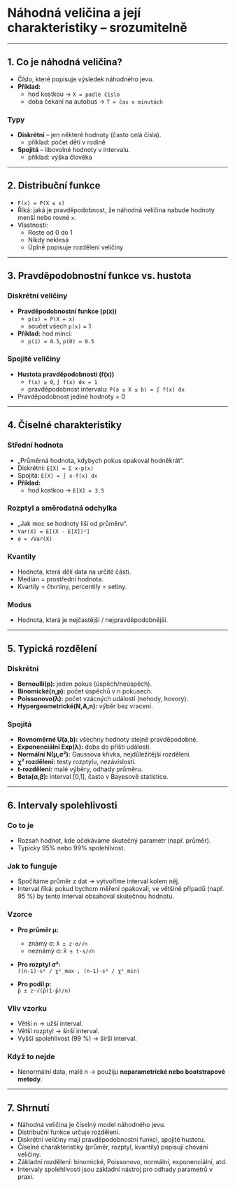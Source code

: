 # Náhodná veličina a její charakteristiky – srozumitelně

---

## 1. Co je náhodná veličina?
- Číslo, které popisuje výsledek náhodného jevu.  
- **Příklad:**
  - hod kostkou → `X = padlé číslo`  
  - doba čekání na autobus → `T = čas v minutách`  

### Typy
- **Diskrétní** – jen některé hodnoty (často celá čísla).  
  - příklad: počet dětí v rodině  
- **Spojitá** – libovolné hodnoty v intervalu.  
  - příklad: výška člověka  

---

## 2. Distribuční funkce
- `F(x) = P(X ≤ x)`  
- Říká: jaká je pravděpodobnost, že náhodná veličina nabude hodnoty menší nebo rovné `x`.  
- Vlastnosti:
  - Roste od 0 do 1  
  - Nikdy neklesá  
  - Úplně popisuje rozdělení veličiny  

---

## 3. Pravděpodobnostní funkce vs. hustota

### Diskrétní veličiny
- **Pravděpodobnostní funkce (p(x))**  
  - `p(x) = P(X = x)`  
  - součet všech `p(x)` = 1  
- **Příklad:** hod mincí:  
  - `p(1) = 0.5`, `p(0) = 0.5`

### Spojité veličiny
- **Hustota pravděpodobnosti (f(x))**  
  - `f(x) ≥ 0`, `∫ f(x) dx = 1`  
  - pravděpodobnost intervalu: `P(a ≤ X ≤ b) = ∫ f(x) dx`  
- Pravděpodobnost jediné hodnoty = 0  

---

## 4. Číselné charakteristiky

### Střední hodnota
- „Průměrná hodnota, kdybych pokus opakoval hodněkrát“.  
- Diskrétní: `E[X] = Σ x·p(x)`  
- Spojitá: `E[X] = ∫ x·f(x) dx`  
- **Příklad:**  
  - hod kostkou → `E[X] = 3.5`

### Rozptyl a směrodatná odchylka
- „Jak moc se hodnoty liší od průměru“.  
- `Var(X) = E[(X - E[X])²]`  
- `σ = √Var(X)`  

### Kvantily
- Hodnota, která dělí data na určité části.  
- Medián = prostřední hodnota.  
- Kvartily = čtvrtiny, percentily = setiny.  

### Modus
- Hodnota, která je nejčastější / nejpravděpodobnější.  

---

## 5. Typická rozdělení

### Diskrétní
- **Bernoulli(p):** jeden pokus (úspěch/neúspěch).  
- **Binomické(n,p):** počet úspěchů v n pokusech.  
- **Poissonovo(λ):** počet vzácných událostí (nehody, hovory).  
- **Hypergeometrické(N,A,n):** výběr bez vracení.  

### Spojitá
- **Rovnoměrné U(a,b):** všechny hodnoty stejně pravděpodobné.  
- **Exponenciální Exp(λ):** doba do příští události.  
- **Normální N(µ,σ²):** Gaussova křivka, nejdůležitější rozdělení.  
- **χ² rozdělení:** testy rozptylu, nezávislosti.  
- **t-rozdělení:** malé výběry, odhady průměru.  
- **Beta(α,β):** interval [0,1], často v Bayesově statistice.  

---

## 6. Intervaly spolehlivosti

### Co to je
- Rozsah hodnot, kde očekáváme skutečný parametr (např. průměr).  
- Typicky 95% nebo 99% spolehlivost.  

### Jak to funguje
- Spočítáme průměr z dat → vytvoříme interval kolem něj.  
- Interval říká: pokud bychom měření opakovali, ve většině případů (např. 95 %) by tento interval obsahoval skutečnou hodnotu.  

### Vzorce
- **Pro průměr µ:**  
  - známý σ: `X̄ ± z·σ/√n`  
  - neznámý σ: `X̄ ± t·s/√n`  

- **Pro rozptyl σ²:**  
  `((n-1)·s² / χ²_max , (n-1)·s² / χ²_min)`  

- **Pro podíl p:**  
  `p̂ ± z·√(p̂(1-p̂)/n)`  

### Vliv vzorku
- Větší n → užší interval.  
- Větší rozptyl → širší interval.  
- Vyšší spolehlivost (99 %) → širší interval.  

### Když to nejde
- Nenormální data, malé n → použiju **neparametrické nebo bootstrapové metody**.  

---

## 7. Shrnutí
- Náhodná veličina je číselný model náhodného jevu.  
- Distribuční funkce určuje rozdělení.  
- Diskrétní veličiny mají pravděpodobnostní funkci, spojité hustotu.  
- Číselné charakteristiky (průměr, rozptyl, kvantily) popisují chování veličiny.  
- Základní rozdělení: binomické, Poissonovo, normální, exponenciální, atd.  
- Intervaly spolehlivosti jsou základní nástroj pro odhady parametrů v praxi.  
